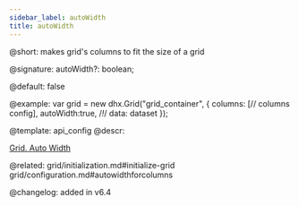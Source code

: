```yaml
---
sidebar_label: autoWidth
title: autoWidth
---          
```


@short: makes grid's columns to fit the size of a grid

@signature: autoWidth?: boolean;

@default: false

@example: 
var grid = new dhx.Grid("grid_container", {
    columns: [// columns config],
    autoWidth:true, /*!*/
    data: dataset
});


@template:	api_config
@descr: 

[Grid. Auto Width](https://snippet.dhtmlx.com/4as4y3l4)

@related: grid/initialization.md#initialize-grid
grid/configuration.md#autowidthforcolumns

@changelog: added in v6.4

